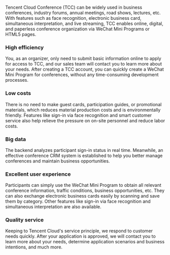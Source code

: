 Tencent Cloud Conference (TCC) can be widely used in business conferences, industry forums, annual meetings, road shows, lectures, etc. With features such as face recognition, electronic business card, simultaneous interpretation, and live streaming, TCC enables online, digital, and paperless conference organization via WeChat Mini Programs or HTML5 pages.

### High efficiency

You, as an organizer, only need to submit basic information online to apply for access to TCC, and our sales team will contact you to learn more about your needs. After creating a TCC account, you can quickly create a WeChat Mini Program for conferences, without any time-consuming development processes.

### Low costs

There is no need to make guest cards, participation guides, or promotional materials, which reduces material production costs and is environmentally friendly. Features like sign-in via face recognition and smart customer service also help relieve the pressure on on-site personnel and reduce labor costs.

### Big data

The backend analyzes participant sign-in status in real time. Meanwhile, an effective conference CRM system is established to help you better manage conferences and maintain business opportunities.

### Excellent user experience

Participants can simply use the WeChat Mini Program to obtain all relevant conference information, traffic conditions, business opportunities, etc. They can also exchange electronic business cards easily by scanning and save them by category. Other features like sign-in via face recognition and simultaneous interpretation are also available.

### Quality service

Keeping to Tencent Cloud's service principle, we respond to customer needs quickly. After your application is approved, we will contact you to learn more about your needs, determine application scenarios and business intentions, and much more.

